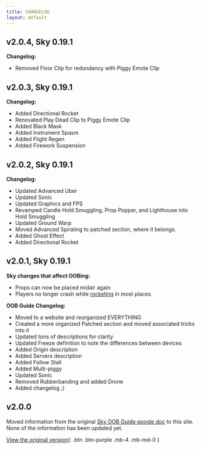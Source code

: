 ```yaml
---
title: CHANGELOG
layout: default
---
```


## v2.0.4, Sky 0.19.1
**Changelog:**
- Removed Floor Clip for redundancy with Piggy Emote Clip

## v2.0.3, Sky 0.19.1
**Changelog:**
- Added Directional Rocket
- Renovated Play Dead Clip to Piggy Emote Clip
- Added Black Mask
- Added Instrument Spasm
- Added Flight Regen
- Added Firework Suspension

## v2.0.2, Sky 0.19.1
**Changelog:**
- Updated Advanced Uber
- Updated Sonic
- Updated Graphics and FPS
- Revamped Candle Hold Smuggling, Prop Popper, and Lighthouse into Hold Smuggling
- Updated Ground Warp
- Moved Advanced Spiraling to patched section, where it belongs.
- Added Ghost Effect
- Added Directional Rocket

## v2.0.1, Sky 0.19.1
**Sky changes that affect OOBing:**
- Props can now be placed midair again
- Players no longer crash while [rocketing](clipping/#rocket--piggy) in most places

**OOB Guide Changelog:**
- Moved to a website and reorganized EVERYTHING
- Created a more organized Patched section and moved associated tricks into it
- Updated tons of descriptions for clarity
- Updated Freeze definition to note the differences between devices
- Added Origin description
- Added Servers description
- Added Follow Stall
- Added Multi-piggy
- Updated Sonic
- Removed Rubberbanding and added Drone
- Added changelog ;)

## v2.0.0
Moved information from the original [Sky OOB Guide google doc](https://docs.google.com/document/d/1Inh4q4008EtxY2b1PZnKJArfwUiFuxawXJ8lw3KaelM) to this site. None of the information has been updated yet.

[View the original version](https://docs.google.com/document/d/1Inh4q4008EtxY2b1PZnKJArfwUiFuxawXJ8lw3KaelM){: .btn .btn-purple .mb-4 .mb-md-0 }